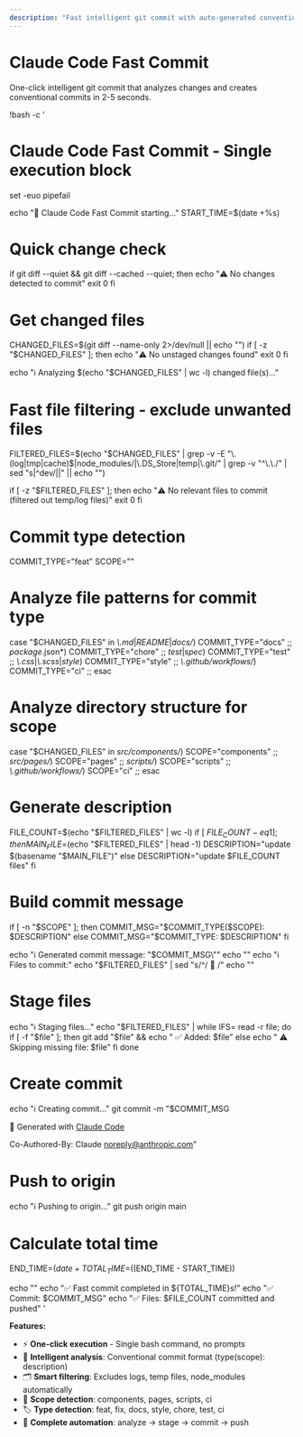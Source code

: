 ```yaml
---
description: "Fast intelligent git commit with auto-generated conventional commit messages"
---
```


# Claude Code Fast Commit

One-click intelligent git commit that analyzes changes and creates conventional commits in 2-5 seconds.

!bash -c '
# Claude Code Fast Commit - Single execution block
set -euo pipefail

echo "🚀 Claude Code Fast Commit starting..."
START_TIME=$(date +%s)

# Quick change check
if git diff --quiet && git diff --cached --quiet; then
  echo "⚠️  No changes detected to commit"
  exit 0
fi

# Get changed files
CHANGED_FILES=$(git diff --name-only 2>/dev/null || echo "")
if [ -z "$CHANGED_FILES" ]; then
  echo "⚠️  No unstaged changes found"
  exit 0
fi

echo "ℹ️  Analyzing $(echo "$CHANGED_FILES" | wc -l) changed file(s)..."

# Fast file filtering - exclude unwanted files
FILTERED_FILES=$(echo "$CHANGED_FILES" | grep -v -E "\\.(log|tmp|cache)$|node_modules/|\\.DS_Store|temp|\\.git/" | grep -v "^\\.\\./" | sed "s|^dev/||" || echo "")

if [ -z "$FILTERED_FILES" ]; then
  echo "⚠️  No relevant files to commit (filtered out temp/log files)"
  exit 0
fi

# Commit type detection
COMMIT_TYPE="feat"
SCOPE=""

# Analyze file patterns for commit type
case "$CHANGED_FILES" in
  *\\.md*|*README*|*docs/*) COMMIT_TYPE="docs" ;;
  *package*.json*) COMMIT_TYPE="chore" ;;
  *test*|*spec*) COMMIT_TYPE="test" ;;
  *\\.css*|*\\.scss*|*style*) COMMIT_TYPE="style" ;;
  *\\.github/workflows/*) COMMIT_TYPE="ci" ;;
esac

# Analyze directory structure for scope
case "$CHANGED_FILES" in
  *src/components/*) SCOPE="components" ;;
  *src/pages/*) SCOPE="pages" ;;
  *scripts/*) SCOPE="scripts" ;;
  *\\.github/workflows/*) SCOPE="ci" ;;
esac

# Generate description
FILE_COUNT=$(echo "$FILTERED_FILES" | wc -l)
if [ $FILE_COUNT -eq 1 ]; then
  MAIN_FILE=$(echo "$FILTERED_FILES" | head -1)
  DESCRIPTION="update $(basename "$MAIN_FILE")"
else
  DESCRIPTION="update $FILE_COUNT files"
fi

# Build commit message
if [ -n "$SCOPE" ]; then
  COMMIT_MSG="$COMMIT_TYPE($SCOPE): $DESCRIPTION"
else
  COMMIT_MSG="$COMMIT_TYPE: $DESCRIPTION"
fi

echo "ℹ️  Generated commit message: \"$COMMIT_MSG\""
echo ""
echo "ℹ️  Files to commit:"
echo "$FILTERED_FILES" | sed "s/^/  📝 /"
echo ""

# Stage files
echo "ℹ️  Staging files..."
echo "$FILTERED_FILES" | while IFS= read -r file; do
  if [ -f "$file" ]; then
    git add "$file" && echo "  ✅ Added: $file"
  else
    echo "  ⚠️  Skipping missing file: $file"
  fi
done

# Create commit
echo "ℹ️  Creating commit..."
git commit -m "$COMMIT_MSG

🤖 Generated with [Claude Code](https://claude.ai/code)

Co-Authored-By: Claude <noreply@anthropic.com>"

# Push to origin
echo "ℹ️  Pushing to origin..."
git push origin main

# Calculate total time
END_TIME=$(date +%s)
TOTAL_TIME=$((END_TIME - START_TIME))

echo ""
echo "✅ Fast commit completed in ${TOTAL_TIME}s!"
echo "✅ Commit: $COMMIT_MSG"
echo "✅ Files: $FILE_COUNT committed and pushed"
'

**Features:**
- ⚡ **One-click execution** - Single bash command, no prompts
- 🧠 **Intelligent analysis**: Conventional commit format (type(scope): description)  
- 🗂️ **Smart filtering**: Excludes logs, temp files, node_modules automatically
- 🎯 **Scope detection**: components, pages, scripts, ci
- 🏷️ **Type detection**: feat, fix, docs, style, chore, test, ci
- 🔄 **Complete automation**: analyze → stage → commit → push